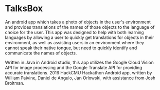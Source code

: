 # TalksBox
An android app which takes a photo of objects in the user's environment and provides translations of the names of those objects to the language of choice for the user.
This app was designed to help with both learning languages by allowing a user to quickly get translations for objects in their environment, as well as assisting users in an environment where they cannot speak their native tongue, but need to quickly identify and communicate the names of objects.

Written in Java in Android studio, this app utilizes the Google Cloud Vision API for image processing and the Google Translate API for providing accurate translations.
2016 HackCMU Hackathon Android app, written by William Paivine, Daniel de Angulo, Jan Orlowski, with assistance from Josh Broitman.
